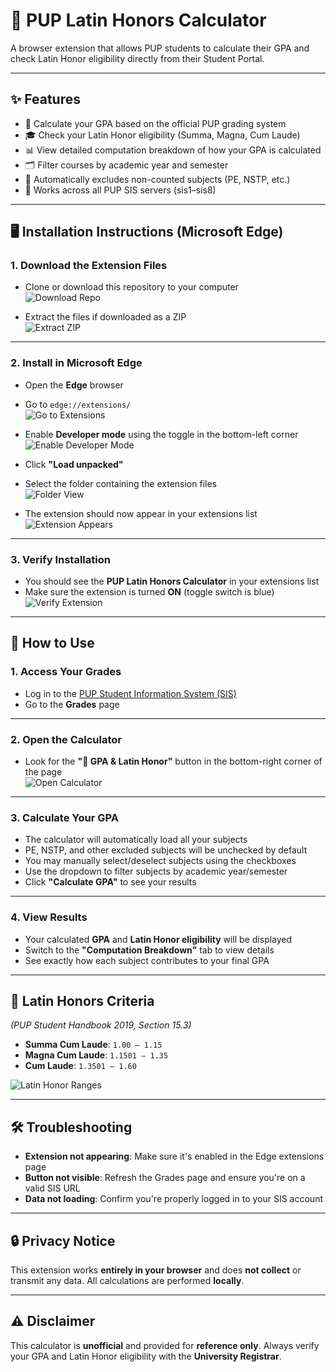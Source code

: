 # 🧮 PUP Latin Honors Calculator

A browser extension that allows PUP students to calculate their GPA and check Latin Honor eligibility directly from their Student Portal.

---

## ✨ Features

- 🧮 Calculate your GPA based on the official PUP grading system  
- 🎓 Check your Latin Honor eligibility (Summa, Magna, Cum Laude)  
- 📊 View detailed computation breakdown of how your GPA is calculated  
- 🗂️ Filter courses by academic year and semester  
- 📝 Automatically excludes non-counted subjects (PE, NSTP, etc.)  
- 🔄 Works across all PUP SIS servers (sis1–sis8)

---

## 🖥️ Installation Instructions (Microsoft Edge)

### 1. Download the Extension Files

- Clone or download this repository to your computer  
  ![Download Repo](https://github.com/user-attachments/assets/6f36e899-61fa-42db-899c-1897fda2eabd)

- Extract the files if downloaded as a ZIP  
  ![Extract ZIP](https://github.com/user-attachments/assets/e5f3e892-9dd2-4b6e-bfdb-6467f2aa0d6a)

---

### 2. Install in Microsoft Edge

- Open the **Edge** browser  
- Go to `edge://extensions/`  
  ![Go to Extensions](https://github.com/user-attachments/assets/afa35b3f-8e0c-48a5-a127-83bd5e3aef63)

- Enable **Developer mode** using the toggle in the bottom-left corner  
  ![Enable Developer Mode](https://github.com/user-attachments/assets/46fb9de6-d92b-4ae5-a201-a4947118b645)

- Click **"Load unpacked"**  

- Select the folder containing the extension files  
  ![Folder View](https://github.com/user-attachments/assets/1a4716ab-786a-40a6-b651-ff1460ae6f94)

- The extension should now appear in your extensions list  
  ![Extension Appears](https://github.com/user-attachments/assets/40317bf0-2ca9-4b2f-9850-83795f95aceb)

---

### 3. Verify Installation

- You should see the **PUP Latin Honors Calculator** in your extensions list  
- Make sure the extension is turned **ON** (toggle switch is blue)  
  ![Verify Extension](https://github.com/user-attachments/assets/1eec9197-8345-4607-ac5a-63b5f0cbf5b0)

---

## 📘 How to Use

### 1. Access Your Grades

- Log in to the [PUP Student Information System (SIS)](https://sis.pup.edu.ph)  
- Go to the **Grades** page

---

### 2. Open the Calculator

- Look for the **"🧮 GPA & Latin Honor"** button in the bottom-right corner of the page  
  ![Open Calculator](https://github.com/user-attachments/assets/c2d35ddc-33d2-4d3b-8acd-a42d809d584f)

---

### 3. Calculate Your GPA

- The calculator will automatically load all your subjects  
- PE, NSTP, and other excluded subjects will be unchecked by default  
- You may manually select/deselect subjects using the checkboxes  
- Use the dropdown to filter subjects by academic year/semester  
- Click **"Calculate GPA"** to see your results

---

### 4. View Results

- Your calculated **GPA** and **Latin Honor eligibility** will be displayed  
- Switch to the **"Computation Breakdown"** tab to view details  
- See exactly how each subject contributes to your final GPA

---

## 🏅 Latin Honors Criteria  
*(PUP Student Handbook 2019, Section 15.3)*

- **Summa Cum Laude**: `1.00 – 1.15`  
- **Magna Cum Laude**: `1.1501 – 1.35`  
- **Cum Laude**: `1.3501 – 1.60`

![Latin Honor Ranges](https://github.com/user-attachments/assets/c8ce9894-76e3-412f-a458-a58c8b36e57e)

---

## 🛠 Troubleshooting

- **Extension not appearing**: Make sure it's enabled in the Edge extensions page  
- **Button not visible**: Refresh the Grades page and ensure you're on a valid SIS URL  
- **Data not loading**: Confirm you're properly logged in to your SIS account

---

## 🔒 Privacy Notice

This extension works **entirely in your browser** and does **not collect** or transmit any data. All calculations are performed **locally**.

---

## ⚠️ Disclaimer

This calculator is **unofficial** and provided for **reference only**. Always verify your GPA and Latin Honor eligibility with the **University Registrar**.

